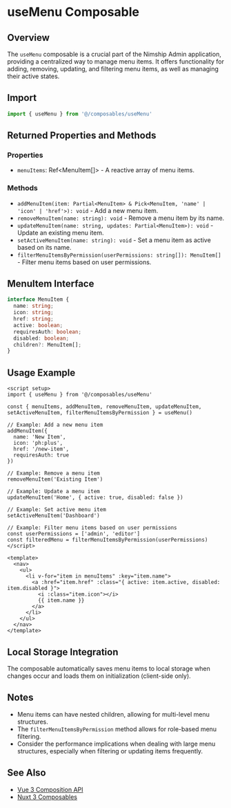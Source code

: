 # useMenu Composable

## Overview
The `useMenu` composable is a crucial part of the Nimship Admin application, providing a centralized way to manage menu items. It offers functionality for adding, removing, updating, and filtering menu items, as well as managing their active states.

## Import
```javascript
import { useMenu } from '@/composables/useMenu'
```

## Returned Properties and Methods

### Properties
- `menuItems`: Ref<MenuItem[]> - A reactive array of menu items.

### Methods
- `addMenuItem(item: Partial<MenuItem> & Pick<MenuItem, 'name' | 'icon' | 'href'>): void` - Add a new menu item.
- `removeMenuItem(name: string): void` - Remove a menu item by its name.
- `updateMenuItem(name: string, updates: Partial<MenuItem>): void` - Update an existing menu item.
- `setActiveMenuItem(name: string): void` - Set a menu item as active based on its name.
- `filterMenuItemsByPermission(userPermissions: string[]): MenuItem[]` - Filter menu items based on user permissions.

## MenuItem Interface
```typescript
interface MenuItem {
  name: string;
  icon: string;
  href: string;
  active: boolean;
  requiresAuth: boolean;
  disabled: boolean;
  children?: MenuItem[];
}
```

## Usage Example
```vue
<script setup>
import { useMenu } from '@/composables/useMenu'

const { menuItems, addMenuItem, removeMenuItem, updateMenuItem, setActiveMenuItem, filterMenuItemsByPermission } = useMenu()

// Example: Add a new menu item
addMenuItem({
  name: 'New Item',
  icon: 'ph:plus',
  href: '/new-item',
  requiresAuth: true
})

// Example: Remove a menu item
removeMenuItem('Existing Item')

// Example: Update a menu item
updateMenuItem('Home', { active: true, disabled: false })

// Example: Set active menu item
setActiveMenuItem('Dashboard')

// Example: Filter menu items based on user permissions
const userPermissions = ['admin', 'editor']
const filteredMenu = filterMenuItemsByPermission(userPermissions)
</script>

<template>
  <nav>
    <ul>
      <li v-for="item in menuItems" :key="item.name">
        <a :href="item.href" :class="{ active: item.active, disabled: item.disabled }">
          <i :class="item.icon"></i>
          {{ item.name }}
        </a>
      </li>
    </ul>
  </nav>
</template>
```

## Local Storage Integration
The composable automatically saves menu items to local storage when changes occur and loads them on initialization (client-side only).

## Notes
- Menu items can have nested children, allowing for multi-level menu structures.
- The `filterMenuItemsByPermission` method allows for role-based menu filtering.
- Consider the performance implications when dealing with large menu structures, especially when filtering or updating items frequently.

## See Also
- [Vue 3 Composition API](https://v3.vuejs.org/guide/composition-api-introduction.html)
- [Nuxt 3 Composables](https://nuxt.com/docs/guide/directory-structure/composables)
